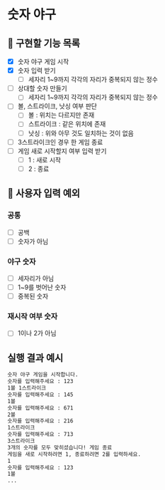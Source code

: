 # 숫자 야구

## 🎯 구현할 기능 목록

- [x] 숫자 야구 게임 시작
- [x] 숫자 입력 받기
    - [ ] 세자리 1~9까지 각각의 자리가 중복되지 않는 정수
- [ ] 상대할 숫자 만들기
    - [ ] 세자리 1~9까지 각각의 자리가 중복되지 않는 정수
- [ ] 볼, 스트라이크, 낫싱 여부 판단
    - [ ] 볼 : 위치는 다르지만 존재
    - [ ] 스트라이크 : 같은 위치에 존재
    - [ ] 낫싱 : 위와 아무 것도 일치하는 것이 없음
- [ ] 3스트라이크인 경우 한 게임 종료
- [ ] 게임 새로 시작할지 여부 입력 받기
    - [ ] 1 : 새로 시작
    - [ ] 2 : 종료

## 👿 사용자 입력 예외

### 공통

- [ ] 공백
- [ ] 숫자가 아님

### 야구 숫자

- [ ] 세자리가 아님
- [ ] 1~9를 벗어난 숫자
- [ ] 중복된 숫자

### 재시작 여부 숫자

- [ ] 1이나 2가 아님

## 실행 결과 예시

~~~markdown
숫자 야구 게임을 시작합니다.
숫자를 입력해주세요 : 123
1볼 1스트라이크
숫자를 입력해주세요 : 145
1볼
숫자를 입력해주세요 : 671
2볼
숫자를 입력해주세요 : 216
1스트라이크
숫자를 입력해주세요 : 713
3스트라이크
3개의 숫자를 모두 맞히셨습니다! 게임 종료
게임을 새로 시작하려면 1, 종료하려면 2를 입력하세요.
1
숫자를 입력해주세요 : 123
1볼
...
~~~